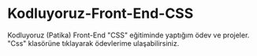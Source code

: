 # Kodluyoruz-Front-End-CSS
Kodluyoruz (Patika) Front-End "CSS" eğitiminde yaptığım ödev ve projeler.
<br>
"Css" klasörüne tıklayarak ödevlerime ulaşabilirsiniz.

